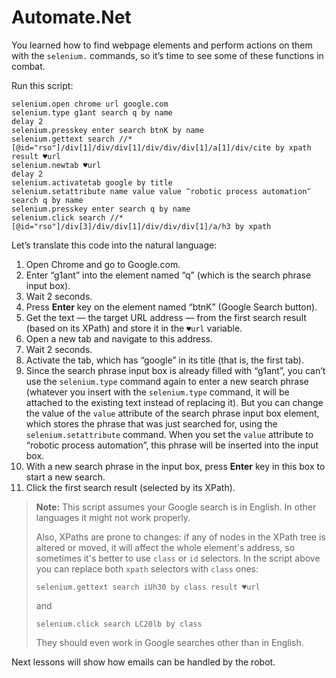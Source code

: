 # Automate.Net

You learned how to find webpage elements and perform actions on them with the `selenium.` commands, so it’s time to see some of these functions in combat.

Run this script:

```G1ANT
selenium.open chrome url google.com
selenium.type g1ant search q by name
delay 2
selenium.presskey enter search btnK by name
selenium.gettext search //*[@id="rso"]/div[1]/div/div[1]/div/div/div[1]/a[1]/div/cite by xpath result ♥url
selenium.newtab ♥url
delay 2
selenium.activatetab google by title
selenium.setattribute name value value ‴robotic process automation‴ search q by name
selenium.presskey enter search q by name
selenium.click search //*[@id="rso"]/div[3]/div/div[1]/div/div/div[1]/a/h3 by xpath
```

Let’s translate this code into the natural language:

1. Open Chrome and go to Google.com.
2. Enter “g1ant” into the element named “q” (which is the search phrase input box).
3. Wait 2 seconds.
4. Press **Enter** key on the element named “btnK” (Google Search button).
5. Get the text — the target URL address — from the first search result (based on its XPath) and store it in the `♥url` variable.
6. Open a new tab and navigate to this address.
7. Wait 2 seconds.
8. Activate the tab, which has “google” in its title (that is, the first tab).
9. Since the search phrase input box is already filled with “g1ant”, you can’t use the `selenium.type` command again to enter a new search phrase (whatever you insert with the `selenium.type` command,  it will be attached to the existing text instead of replacing it). But you can change the value of the `value` attribute of the search phrase input box element, which stores the phrase that was just searched for, using the `selenium.setattribute` command. When you set the `value` attribute to “robotic process automation”, this phrase will be inserted into the input box.
10. With a new search phrase in the input box, press **Enter** key in this box to start a new search.
11. Click the first search result (selected by its XPath).

> **Note:** This script assumes your Google search is in English. In other languages it might not work properly.
>
> Also, XPaths are prone to changes: if any of nodes in the XPath tree is altered or moved, it will affect the whole element's address, so sometimes it's better to use `class` or `id` selectors. In the script above you can replace both `xpath` selectors with `class` ones:
>
> `selenium.gettext search iUh30 by class result ♥url`
>
> and
>
> `selenium.click search LC20lb by class`
>
> They should even work in Google searches other than in English.

Next lessons will show how emails can be handled by the robot.
